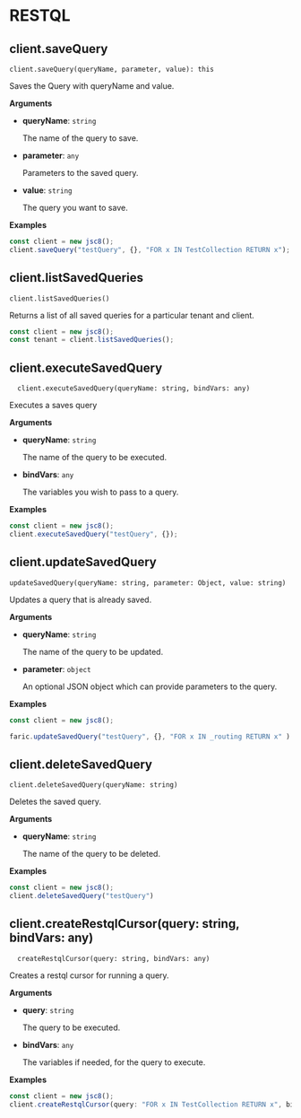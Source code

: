 # RESTQL 

## client.saveQuery

`client.saveQuery(queryName, parameter, value): this`

Saves the Query with queryName and value.

**Arguments**

- **queryName**: `string`

  The name of the query to save.

- **parameter**: `any`
   
   Parameters to the saved query.

- **value**: `string`

    The query you want to save.



**Examples**

```js
const client = new jsc8();
client.saveQuery("testQuery", {}, "FOR x IN TestCollection RETURN x");
```

## client.listSavedQueries

`client.listSavedQueries()`

Returns a list of all saved queries for a particular tenant and client.


```js
const client = new jsc8();
const tenant = client.listSavedQueries();
```

## client.executeSavedQuery

`  client.executeSavedQuery(queryName: string, bindVars: any)`

Executes a saves query


**Arguments**

- **queryName**: `string`

  The name of the query to be executed.

- **bindVars**: `any`

    The variables you wish to pass to a query.

**Examples**

```js
const client = new jsc8();
client.executeSavedQuery("testQuery", {});
```

## client.updateSavedQuery

` updateSavedQuery(queryName: string, parameter: Object, value: string) `

Updates a query that is already saved.

**Arguments**

- **queryName**: `string`

  The name of the query to be updated.

- **parameter**: `object`

  An optional JSON object which can provide parameters to the query.

**Examples**

```js
const client = new jsc8();

faric.updateSavedQuery("testQuery", {}, "FOR x IN _routing RETURN x" )
```

## client.deleteSavedQuery


`client.deleteSavedQuery(queryName: string) `

Deletes the saved query.


**Arguments**

- **queryName**: `string`

  The name of the query to be deleted.

**Examples**

```js
const client = new jsc8();
client.deleteSavedQuery("testQuery")
```

## client.createRestqlCursor(query: string, bindVars: any)


`  createRestqlCursor(query: string, bindVars: any)`

Creates a restql cursor for running a query.

**Arguments**

- **query**: `string`

  The query to be executed.

- **bindVars**: `any`

    The variables if needed, for the query to execute.

**Examples**

```js
const client = new jsc8();
client.createRestqlCursor(query: "FOR x IN TestCollection RETURN x", bindVars: {})

```
